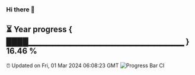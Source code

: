 ### Hi there 👋
⏳ Year progress { ████▁▁▁▁▁▁▁▁▁▁▁▁▁▁▁▁▁▁▁▁▁▁▁▁▁▁ } 16.46 %
---
⏰ Updated on Fri, 01 Mar 2024 06:08:23 GMT
![Progress Bar CI](https://github.com/Moyi321/Moyi321/workflows/Progress%20Bar%20CI/badge.svg)

